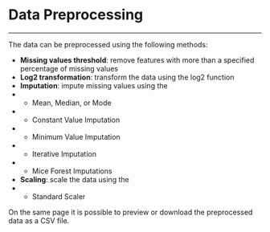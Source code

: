 # Data Preprocessing
--------------------
The data can be preprocessed using the following methods:
- **Missing values threshold**: remove features with more than a specified percentage of missing values 
- **Log2 transformation**: transform the data using the log2 function
- **Imputation**: impute missing values using the 
- - Mean, Median, or Mode
- - Constant Value Imputation
- - Minimum Value Imputation
- - Iterative Imputation
- - Mice Forest Imputations
- **Scaling**: scale the data using the
- - Standard Scaler

On the same page it is possible to preview or download the preprocessed data as a CSV file.
